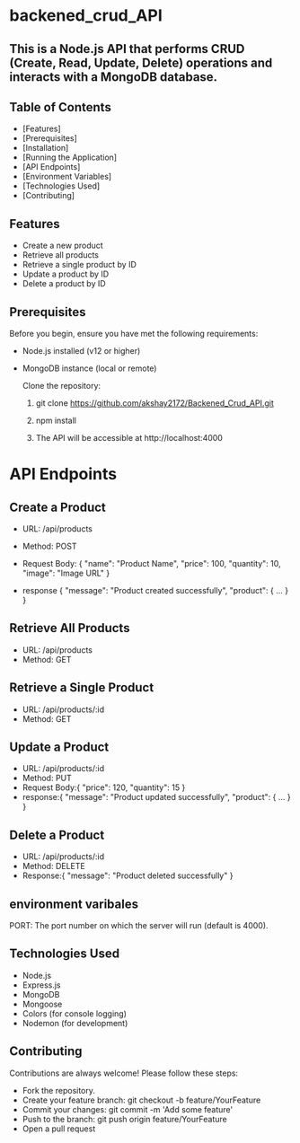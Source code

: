 # backened_crud_API

## This is a Node.js API that performs CRUD (Create, Read, Update, Delete) operations and interacts with a MongoDB database.

## Table of Contents

- [Features]
- [Prerequisites]
- [Installation]
- [Running the Application]
- [API Endpoints]
- [Environment Variables]
- [Technologies Used]
- [Contributing]


## Features

- Create a new product
- Retrieve all products
- Retrieve a single product by ID
- Update a product by ID
- Delete a product by ID

## Prerequisites

Before you begin, ensure you have met the following requirements:

- Node.js installed (v12 or higher)
- MongoDB instance (local or remote)



  Clone the repository:

   
   1. git clone https://github.com/akshay2172/Backened_Crud_API.git
   
   2. npm install

   3. The API will be accessible at http://localhost:4000

# API Endpoints

 ## Create a Product
- URL: /api/products
- Method: POST
- Request Body:
{
  "name": "Product Name",
  "price": 100,
  "quantity": 10,
  "image": "Image URL"
}

- response
{
  "message": "Product created successfully",
  "product": { ... }
}

## Retrieve All Products
- URL: /api/products
- Method: GET


## Retrieve a Single Product
- URL: /api/products/:id
- Method: GET


## Update a Product
- URL: /api/products/:id
- Method: PUT
- Request Body:{
  "price": 120,
  "quantity": 15
}
- response:{
  "message": "Product updated successfully",
  "product": { ... }
}

## Delete a Product
- URL: /api/products/:id
- Method: DELETE
- Response:{
  "message": "Product deleted successfully"
}

## environment varibales
PORT: The port number on which the server will run (default is 4000).


## Technologies Used

- Node.js
- Express.js
- MongoDB
- Mongoose
- Colors (for console logging)
- Nodemon (for development)


## Contributing

Contributions are always welcome! Please follow these steps:

- Fork the repository.
- Create your feature branch: git checkout -b feature/YourFeature
- Commit your changes: git commit -m 'Add some feature'
- Push to the branch: git push origin feature/YourFeature
- Open a pull request